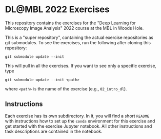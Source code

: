 # DL@MBL 2022 Exercises

This repository contains the exercises for the "Deep Learning for Microscopy
Image Analysis" 2022 course at the MBL in Woods Hole.

This is a "super repository", containing the actual exercise repositories as
git submodules. To see the exercises, run the following after cloning this
repository:

```
git submodule update --init
```

This will pull in all the exercises. If you want to see only a specific
exercise, type

```
git submodule update --init <path>
```
where `<path>` is the name of the exercise (e.g., `02_intro_dl`).

## Instructions

Each exercise has its own subdirectory. In it, you will find a short `README`
with instructions how to set up the `conda` environment for this exercise and
get started with the exercise Jupyter notebook. All other instructions and task
descriptions are contained in the notebook.
